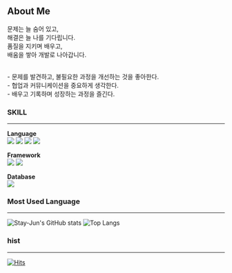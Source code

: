 ## About Me
문제는 늘 숨어 있고,  
해결은 늘 나를 기다립니다.  
품질을 지키며 배우고,  
배움을 쌓아 개발로 나아갑니다. <br>

<br>
- 문제를 발견하고, 불필요한 과정을 개선하는 것을 좋아한다. <br>
- 협업과 커뮤니케이션을 중요하게 생각한다. <br>
- 배우고 기록하며 성장하는 과정을 즐긴다. 

### SKILL
---
<b> Language </b><br>
<img src="https://img.shields.io/badge/javascript-F7DF1E?style=for-the-badge&logo=javascript&logoColor=black">
<img src="https://img.shields.io/badge/html5-E34F26?style=for-the-badge&logo=html5&logoColor=white">
<img src="https://img.shields.io/badge/css-1572B6?style=for-the-badge&logo=css3&logoColor=white">
<img src="https://img.shields.io/badge/Swift-FA7343?style=for-the-badge&logo=swift&logoColor=white">



<b> Framework </b>
<br>
<img src="https://img.shields.io/badge/react-61DAFB?style=for-the-badge&logo=react&logoColor=black">
<img src="https://img.shields.io/badge/bootstrap-7952B3?style=for-the-badge&logo=bootstrap&logoColor=white">



<b> Database </b>
<br>
<img src="https://img.shields.io/badge/mysql-4479A1?style=for-the-badge&logo=mysql&logoColor=white">



### Most Used Language
---
![Stay-Jun's GitHub stats](https://github-readme-stats.vercel.app/api?username=Neo-agnes&show_icons=true&theme=dark) ![Top Langs](https://github-readme-stats.vercel.app/api/top-langs/?username=Neo-agnes&layout=compact)

### hist
---
[![Hits](https://hits.seeyoufarm.com/api/count/incr/badge.svg?url=https%3A%2F%2Fgithub.com&count_bg=%23727272&title_bg=%23000000&icon=github.svg&icon_color=%23E7E7E7&title=GITHUB&edge_flat=false)](https://hits.seeyoufarm.com)






<!--
**Neo-agnes/Neo-agnes** is a ✨ _special_ ✨ repository because its `README.md` (this file) appears on your GitHub profile.

Here are some ideas to get you started:

- 🔭 I’m currently working on ...
- 🌱 I’m currently learning ...
- 👯 I’m looking to collaborate on ...
- 🤔 I’m looking for help with ...
- 💬 Ask me about ...
- 📫 How to reach me: ...
- 😄 Pronouns: ...
- ⚡ Fun fact: ...
-->
